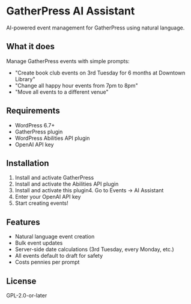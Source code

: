 # GatherPress AI Assistant

AI-powered event management for GatherPress using natural language.

## What it does

Manage GatherPress events with simple prompts:
- "Create book club events on 3rd Tuesday for 6 months at Downtown Library"
- "Change all happy hour events from 7pm to 8pm"
- "Move all events to a different venue"

## Requirements

- WordPress 6.7+
- GatherPress plugin
- WordPress Abilities API plugin
- OpenAI API key

## Installation

1. Install and activate GatherPress
2. Install and activate the Abilities API plugin
3. Install and activate this plugin4. Go to Events → AI Assistant
5. Enter your OpenAI API key
6. Start creating events!

## Features

- Natural language event creation
- Bulk event updates
- Server-side date calculations (3rd Tuesday, every Monday, etc.)
- All events default to draft for safety
- Costs pennies per prompt

## License

GPL-2.0-or-later
